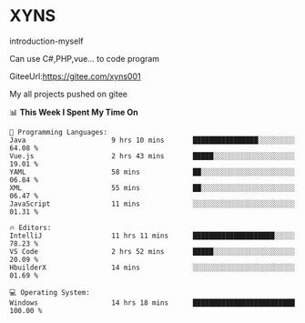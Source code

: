 # XYNS
introduction-myself

Can use C#,PHP,vue... to code program

GiteeUrl:https://gitee.com/xyns001

My all projects pushed on gitee

<!--START_SECTION:waka-->
📊 **This Week I Spent My Time On** 

```text
💬 Programming Languages: 
Java                     9 hrs 10 mins       ████████████████░░░░░░░░░   64.08 % 
Vue.js                   2 hrs 43 mins       █████░░░░░░░░░░░░░░░░░░░░   19.01 % 
YAML                     58 mins             ██░░░░░░░░░░░░░░░░░░░░░░░   06.84 % 
XML                      55 mins             ██░░░░░░░░░░░░░░░░░░░░░░░   06.47 % 
JavaScript               11 mins             ░░░░░░░░░░░░░░░░░░░░░░░░░   01.31 % 

🔥 Editors: 
IntelliJ                 11 hrs 11 mins      ████████████████████░░░░░   78.23 % 
VS Code                  2 hrs 52 mins       █████░░░░░░░░░░░░░░░░░░░░   20.09 % 
HbuilderX                14 mins             ░░░░░░░░░░░░░░░░░░░░░░░░░   01.69 % 

💻 Operating System: 
Windows                  14 hrs 18 mins      █████████████████████████   100.00 % 
```


<!--END_SECTION:waka-->
